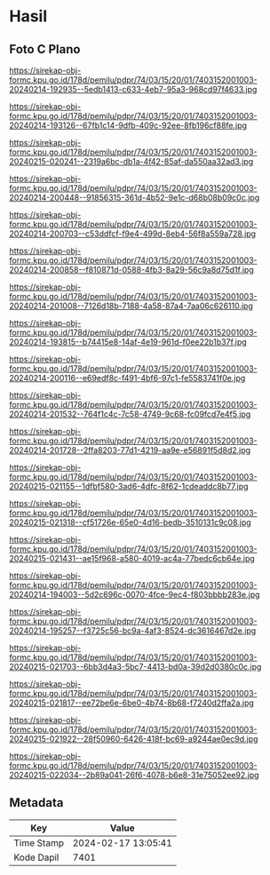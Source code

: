 # Hasil

## Foto C Plano

https://sirekap-obj-formc.kpu.go.id/178d/pemilu/pdpr/74/03/15/20/01/7403152001003-20240214-192935--5edb1413-c633-4eb7-95a3-968cd97f4633.jpg

https://sirekap-obj-formc.kpu.go.id/178d/pemilu/pdpr/74/03/15/20/01/7403152001003-20240214-193126--67fb1c14-9dfb-409c-92ee-8fb196cf88fe.jpg

https://sirekap-obj-formc.kpu.go.id/178d/pemilu/pdpr/74/03/15/20/01/7403152001003-20240215-020241--2319a6bc-db1a-4f42-85af-da550aa32ad3.jpg

https://sirekap-obj-formc.kpu.go.id/178d/pemilu/pdpr/74/03/15/20/01/7403152001003-20240214-200448--91856315-361d-4b52-9e1c-d68b08b09c0c.jpg

https://sirekap-obj-formc.kpu.go.id/178d/pemilu/pdpr/74/03/15/20/01/7403152001003-20240214-200703--c53ddfcf-f9e4-499d-8eb4-56f8a559a728.jpg

https://sirekap-obj-formc.kpu.go.id/178d/pemilu/pdpr/74/03/15/20/01/7403152001003-20240214-200858--f810871d-0588-4fb3-8a29-56c9a8d75d1f.jpg

https://sirekap-obj-formc.kpu.go.id/178d/pemilu/pdpr/74/03/15/20/01/7403152001003-20240214-201008--7126d18b-7188-4a58-87a4-7aa06c626110.jpg

https://sirekap-obj-formc.kpu.go.id/178d/pemilu/pdpr/74/03/15/20/01/7403152001003-20240214-193815--b74415e8-14af-4e19-961d-f0ee22b1b37f.jpg

https://sirekap-obj-formc.kpu.go.id/178d/pemilu/pdpr/74/03/15/20/01/7403152001003-20240214-200116--e69edf8c-f491-4bf6-97c1-fe5583741f0e.jpg

https://sirekap-obj-formc.kpu.go.id/178d/pemilu/pdpr/74/03/15/20/01/7403152001003-20240214-201532--764f1c4c-7c58-4749-9c68-fc09fcd7e4f5.jpg

https://sirekap-obj-formc.kpu.go.id/178d/pemilu/pdpr/74/03/15/20/01/7403152001003-20240214-201728--2ffa8203-77d1-4219-aa9e-e56891f5d8d2.jpg

https://sirekap-obj-formc.kpu.go.id/178d/pemilu/pdpr/74/03/15/20/01/7403152001003-20240215-021155--1dfbf580-3ad6-4dfc-8f62-1cdeaddc8b77.jpg

https://sirekap-obj-formc.kpu.go.id/178d/pemilu/pdpr/74/03/15/20/01/7403152001003-20240215-021318--cf51726e-65e0-4d16-bedb-3510131c9c08.jpg

https://sirekap-obj-formc.kpu.go.id/178d/pemilu/pdpr/74/03/15/20/01/7403152001003-20240215-021431--ae15f968-a580-4019-ac4a-77bedc6cb64e.jpg

https://sirekap-obj-formc.kpu.go.id/178d/pemilu/pdpr/74/03/15/20/01/7403152001003-20240214-194003--5d2c696c-0070-4fce-9ec4-f803bbbb283e.jpg

https://sirekap-obj-formc.kpu.go.id/178d/pemilu/pdpr/74/03/15/20/01/7403152001003-20240214-195257--f3725c56-bc9a-4af3-8524-dc3616467d2e.jpg

https://sirekap-obj-formc.kpu.go.id/178d/pemilu/pdpr/74/03/15/20/01/7403152001003-20240215-021703--6bb3d4a3-5bc7-4413-bd0a-39d2d0380c0c.jpg

https://sirekap-obj-formc.kpu.go.id/178d/pemilu/pdpr/74/03/15/20/01/7403152001003-20240215-021817--ee72be6e-6be0-4b74-8b68-f7240d2ffa2a.jpg

https://sirekap-obj-formc.kpu.go.id/178d/pemilu/pdpr/74/03/15/20/01/7403152001003-20240215-021922--28f50960-6426-418f-bc69-a9244ae0ec9d.jpg

https://sirekap-obj-formc.kpu.go.id/178d/pemilu/pdpr/74/03/15/20/01/7403152001003-20240215-022034--2b89a041-26f6-4078-b6e8-31e75052ee92.jpg


## Metadata

| Key        | Value               |
| ---------- | ------------------- |
| Time Stamp | 2024-02-17 13:05:41 |
| Kode Dapil | 7401                |



